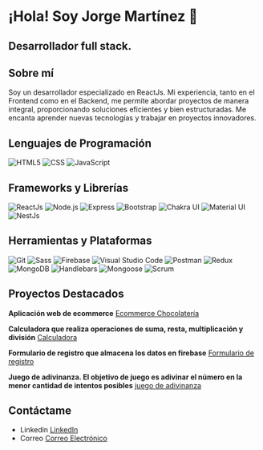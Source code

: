 # ¡Hola! Soy Jorge Martínez 👋


## Desarrollador full stack.

## Sobre mí
Soy un desarrollador especializado en ReactJs. Mi experiencia, tanto en el Frontend como en el Backend, me permite abordar proyectos de manera integral, proporcionando soluciones eficientes y bien estructuradas. Me encanta aprender nuevas tecnologías y trabajar en proyectos innovadores.


## Lenguajes de Programación

![HTML5](https://img.shields.io/badge/HTML5-E34F26?style=for-the-badge&logo=html5&logoColor=white)
![CSS](https://img.shields.io/badge/CSS-1572B6?style=for-the-badge&logo=css3&logoColor=white)
![JavaScript](https://img.shields.io/badge/JavaScript-F7DF1E?style=for-the-badge&logo=javascript&logoColor=black)

  
## Frameworks y Librerías

![ReactJs](https://img.shields.io/badge/ReactJs-61DAFB?style=for-the-badge&logo=react&logoColor=white)
![Node.js](https://img.shields.io/badge/Node.js-339933?style=for-the-badge&logo=node.js&logoColor=white)
![Express](https://img.shields.io/badge/Express-000000?style=for-the-badge&logo=express&logoColor=white)
![Bootstrap](https://img.shields.io/badge/Bootstrap-563d7c?style=for-the-badge&logo=bootstrap&logoColor=white)
![Chakra UI](https://img.shields.io/badge/Chakra_UI-319795?style=for-the-badge&logo=chakra-ui&logoColor=white)
![Material UI](https://img.shields.io/badge/Material--UI-007FFF?style=for-the-badge&logo=mui&logoColor=white)
![NestJs](https://img.shields.io/badge/NestJs-E0234E?style=for-the-badge&logo=nestjs&logoColor=white)
  
## Herramientas y Plataformas

![Git](https://img.shields.io/badge/Git-F05032?style=for-the-badge&logo=git&logoColor=white)
![Sass](https://img.shields.io/badge/Sass-CC6699?style=for-the-badge&logo=sass&logoColor=white)
![Firebase](https://img.shields.io/badge/Firebase-FFCA28?style=for-the-badge&logo=firebase&logoColor=white)
![Visual Studio Code](https://img.shields.io/badge/Visual_Studio_Code-007ACC?style=for-the-badge&logo=visual-studio-code&logoColor=white)
![Postman](https://img.shields.io/badge/Postman-FF6C37?style=for-the-badge&logo=postman&logoColor=white)
![Redux](https://img.shields.io/badge/Redux-764ABC?style=for-the-badge&logo=redux&logoColor=white)
![MongoDB](https://img.shields.io/badge/MongoDB-47A248?style=for-the-badge&logo=mongodb&logoColor=white)
![Handlebars](https://img.shields.io/badge/Handlebars.js-FF0000?style=for-the-badge&logo=handlebars.js&logoColor=white)
![Mongoose](https://img.shields.io/badge/Mongoose-880000?style=for-the-badge&logo=mongoose&logoColor=white)
![Scrum](https://img.shields.io/badge/Scrum-6DB33F?style=for-the-badge&logo=scrum&logoColor=white)


## Proyectos Destacados

**Aplicación web de ecommerce** [Ecommerce Chocolatería](https://jorgegastonmartinez.github.io/e-commerse-Chocolateria-San-Gines/)

**Calculadora que realiza operaciones de suma, resta, multiplicación y división** [Calculadora](https://jorgegastonmartinez.github.io/calculadora/)

**Formulario de registro que almacena los datos en firebase** [Formulario de registro](https://jorgegastonmartinez.github.io/formulario-registro/)

**Juego de adivinanza. El objetivo de juego es adivinar el número en la menor cantidad de intentos posibles** [juego de adivinanza](https://jorgegastonmartinez.github.io/adivina-el-numero/)



## Contáctame

- Linkedin [LinkedIn](https://www.linkedin.com/in/jorgegastonmartinez/)  
- Correo [Correo Electrónico](mailto:jgastonmartinez@gmail.com)
